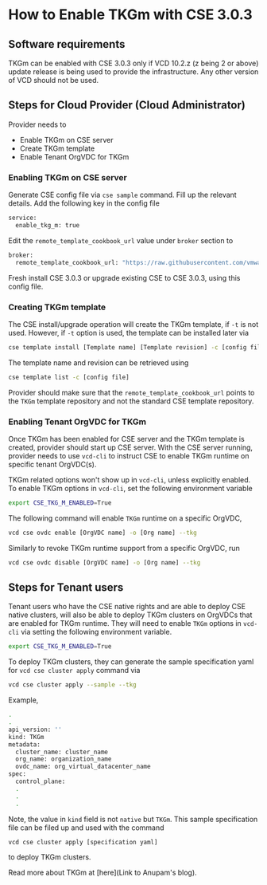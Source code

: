 # How to Enable TKGm with CSE 3.0.3

## Software requirements
TKGm can be enabled with CSE 3.0.3 only if VCD 10.2.z (z being 2 or above)
update release is being used to provide the infrastructure. Any other
version of VCD should not be used.

## Steps for Cloud Provider (Cloud Administrator)
Provider needs to
* Enable TKGm on CSE server
* Create TKGm template
* Enable Tenant OrgVDC for TKGm

### Enabling TKGm on CSE server
Generate CSE config file via `cse sample` command. Fill up the relevant details.
Add the following key in the config file
```sh
service:
  enable_tkg_m: true
```
Edit the `remote_template_cookbook_url` value under `broker` section to 
```sh
broker:
  remote_template_cookbook_url: "https://raw.githubusercontent.com/vmware/container-service-extension-templates/tkgm/template.yaml"
```
Fresh install CSE 3.0.3 or upgrade existing CSE to CSE 3.0.3, using this
config file.

### Creating TKGm template
The CSE install/upgrade operation will create the TKGm template, if `-t` is
not used. However, if `-t` option is used, the template can be installed later
via
```sh
cse template install [Template name] [Template revision] -c [config file]
```
The template name and revision can be retrieved using
```sh
cse template list -c [config file]
```
Provider should make sure that the `remote_template_cookbook_url` points to the
`TKGm` template repository and not the standard CSE template repository.

### Enabling Tenant OrgVDC for TKGm
Once TKGm has been enabled for CSE server and the TKGm template is created,
provider should start up CSE server. With the CSE server running, provider
needs to use `vcd-cli` to instruct CSE to enable TKGm runtime on specific
tenant OrgVDC(s).

TKGm related options won't show up in `vcd-cli`, unless explicitly enabled.
To enable TKGm options in `vcd-cli`, set the following environment variable
```sh
export CSE_TKG_M_ENABLED=True
```

The following command will enable `TKGm` runtime on a specific OrgVDC,
```sh
vcd cse ovdc enable [OrgVDC name] -o [Org name] --tkg
```
Similarly to revoke TKGm runtime support from a specific OrgVDC, run
```sh
vcd cse ovdc disable [OrgVDC name] -o [Org name] --tkg
```

## Steps for Tenant users
Tenant users who have the CSE native rights and are able to deploy CSE native
clusters, will also be able to deploy TKGm clusters on OrgVDCs that are enabled
for TKGm runtime. They will need to enable `TKGm` options in `vcd-cli` via
setting the following environment variable.
```sh
export CSE_TKG_M_ENABLED=True
```
To deploy TKGm clusters, they can generate the sample specification yaml
for `vcd cse cluster apply` command via
```sh
vcd cse cluster apply --sample --tkg
```
Example,
```sh
.
.
api_version: ''
kind: TKGm
metadata:
  cluster_name: cluster_name
  org_name: organization_name
  ovdc_name: org_virtual_datacenter_name
spec:
  control_plane:
  .
  .
  .
```
Note, the value in `kind` field is not `native` but `TKGm`. This sample
specification file can be filed up and used with the command
```sh
vcd cse cluster apply [specification yaml]
```
to deploy TKGm clusters.

Read more about TKGm at [here](Link to Anupam's blog).